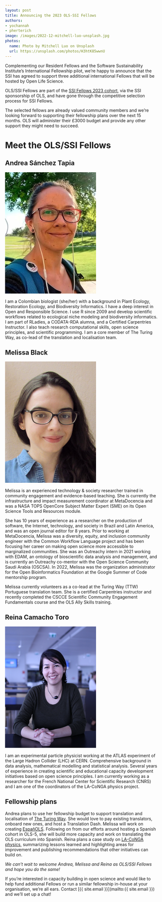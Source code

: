 ```yaml
---
layout: post
title: Announcing the 2023 OLS-SSI Fellows
authors: 
- yochannah
- pherterich
image: /images/2022-12-mitchell-luo-unsplash.jpg
photos:
  name: Photo by Mitchell Luo on Unsplash
  url: https://unsplash.com/photos/H3htK85wwnU
---
```


Complementing our Resident Fellows and the Software Sustainability Institute’s International Fellowship pilot, we’re happy to announce that the SSI has agreed to support three additional international Fellows that will be hosted by Open Life Science. 

OLS/SSI Fellows are part of the [SSI Fellows 2023 cohort](https://www.software.ac.uk/blog/2022-12-15-announcing-2023-software-sustainability-institute-fellows), via the SSI sponsorship of OLS, and have gone through the competitive selection process for SSI Fellows. 

The selected fellows are already valued community members and we’re looking forward to supporting their fellowship plans over the next 15 months. OLS will administer their £3000 budget and provide any other support they might need to succeed.

# Meet the OLS/SSI Fellows

## Andrea Sánchez Tapia

<img src="/images/2022-12-andrea-sanchez.jpg" alt="Andrea is a woman from Argentina. She has tied back her hair. She is wearing a pair of red rimmed glasses, has her white earbud - probably listening to music on a sunny day. She is wearing a blue T shirt and a backpack. She is smiling and seem to be enjoying a pause from her walk to take a selfie." width="300"/>

I am a Colombian biologist (she/her) with a background in Plant Ecology, Restoration Ecology, and Biodiversity Informatics. I have a deep interest in Open and Responsible Science. I use R since 2009 and develop scientific workflows related to ecological niche modeling and biodiversity informatics. I am part of RLadies, a CODATA-RDA alumna, and a Certified Carpentries Instructor. I also teach research computational skills, open science principles, and scientific programming. I am a core member of The Turing Way, as co-lead of the translation and localisation team.

## Melissa Black  

<img src="/images/2022-12-melissa-black.jpg" alt="Melissa is a woman from Brazil. She has black long hair, parted to one side. She is wearing a blue denim shirt, a pair of blacck rimmed glasses. She is standing against the wall and smiling while directly looking at the camera." width="300"/>

Melissa is an experienced technology & society researcher trained in community engagement and evidence-based teaching. She is currently the infrastructure and impact measurement coordinator at MetaDocencia and was a NASA TOPS OpenCore Subject Matter Expert (SME) on its Open Science Tools and Resources module.

She has 10 years of experience as a researcher on the production of software, the Internet, technology, and society in Brazil and Latin America, and was an open journal editor for 8 years. Prior to working at MetaDocencia, Melissa was a diversity, equity, and inclusion community engineer with the Common Workflow Language project and has been focusing her career on making open science more accessible to marginalized communities. She was an Outreachy intern in 2021 working with EDAM, an ontology of bioscientific data analysis and management, and is currently an Outreachy co-mentor with the Open Science Community Saudi Arabia (OSCSA). In 2022, Melissa was the organization administrator for the Open Bioinformatics Foundation at the Google Summer of Code mentorship program.

Melissa currently volunteers as a co-lead at the Turing Way (TTW) Portuguese translation team. She is a certified Carpentries instructor and recently completed the CSCCE Scientific Community Engagement Fundamentals course and the OLS Ally Skills training.

## Reina Camacho Toro

<img src="/images/2022-12-reina-camacho.png" alt="Reina is a woman from Venezuela. She has black short hair parted to to left side, with a subtle fringe. She is wearing a black t shirt with mid-length sleeves. She has a necklace on with black thread and black solid stone pendant. She is sitting against a table with her hand folded, and smiling while directly looking at the camera. Her background is blurred but it looks like she is in a university class room." width="300"/>

I am an experimental particle physicist working at the ATLAS experiment of the Large Hadron Collider (LHC) at CERN. Comprehensive background in data analysis, mathematical modelling and statistical analysis. Several years of experience in creating scientific and educational capacity development initiatives based on open science principles. I am currently working as a researcher for the French National Center for Scientific Research (CNRS) and I am one of the coordinators of the LA-CoNGA physics project.

## Fellowship plans

Andrea plans to use her fellowship budget to support translation and localisation of [The Turing Way](https://the-turing-way.netlify.app/welcome). She would love to pay existing translators, onboard new ones, and host a Translation Dash.
Melissa will work on creating [EspañOLS](https://doi.org/10.5281/zenodo.7405807). Following on from our efforts around hosting a Spanish cohort in OLS-5, she will build more capacity and work on translating the OLS curriculum into Spanish.
Reina plans a case study on [LA-CoNGA physics](https://laconga.redclara.net/en/home/), summarizing lessons learned and highlighting areas for improvement and publishing recommendations that other initiatives can build on.

*We can’t wait to welcome Andrea, Melissa and Reina as OLS/SSI Fellows and hope you do the same!*

If you’re interested in capacity building in open science and would like to help fund additional Fellows or run a similar fellowship in-house at your organisation, we’re all ears. Contact [{{ site.email }}](mailto:{{ site.email }}) and we’ll set up a chat! 
